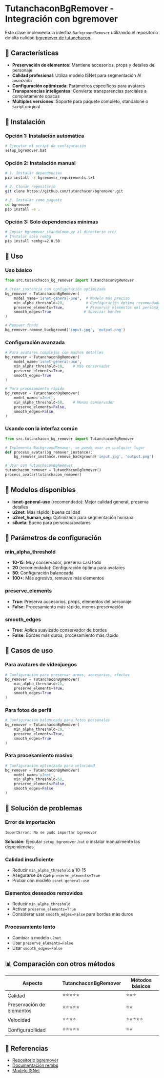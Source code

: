 # TutanchaconBgRemover - Integración con bgremover

Esta clase implementa la interfaz `BackgroundRemover` utilizando el repositorio de alta calidad [bgremover de tutanchacon](https://github.com/tutanchacon/bgremover).

## 🎯 Características

- **Preservación de elementos**: Mantiene accesorios, props y detalles del personaje
- **Calidad profesional**: Utiliza modelo ISNet para segmentación AI avanzada
- **Configuración optimizada**: Parámetros específicos para avatares
- **Transparencias inteligentes**: Convierte transparencias parciales a completamente opacas
- **Múltiples versiones**: Soporte para paquete completo, standalone o script original

## 🚀 Instalación

### Opción 1: Instalación automática
```bash
# Ejecutar el script de configuración
setup_bgremover.bat
```

### Opción 2: Instalación manual
```bash
# 1. Instalar dependencias
pip install -r bgremover_requirements.txt

# 2. Clonar repositorio
git clone https://github.com/tutanchacon/bgremover.git

# 3. Instalar como paquete
cd bgremover
pip install -e .
```

### Opción 3: Solo dependencias mínimas
```bash
# Copiar bgremover_standalone.py al directorio src/
# Instalar solo rembg
pip install rembg>=2.0.50
```

## 📖 Uso

### Uso básico
```python
from src.tutanchacon_bg_remover import TutanchaconBgRemover

# Crear instancia con configuración optimizada
bg_remover = TutanchaconBgRemover(
    model_name='isnet-general-use',  # Modelo más preciso
    min_alpha_threshold=20,          # Configuración óptima recomendada
    preserve_elements=True,          # Preservar elementos del personaje
    smooth_edges=True               # Suavizar bordes
)

# Remover fondo
bg_remover.remove_background('input.jpg', 'output.png')
```

### Configuración avanzada
```python
# Para avatares complejos con muchos detalles
bg_remover = TutanchaconBgRemover(
    model_name='isnet-general-use',
    min_alpha_threshold=10,    # Más conservador
    preserve_elements=True,
    smooth_edges=True
)

# Para procesamiento rápido
bg_remover = TutanchaconBgRemover(
    model_name='u2net',
    min_alpha_threshold=50,    # Menos conservador
    preserve_elements=False,
    smooth_edges=False
)
```

### Usando con la interfaz común
```python
from src.tutanchacon_bg_remover import TutanchaconBgRemover

# Implementa BackgroundRemover, se puede usar en cualquier lugar
def process_avatar(bg_remover_instance):
    bg_remover_instance.remove_background('input.jpg', 'output.png')

# Usar con TutanchaconBgRemover
tutanchacon_remover = TutanchaconBgRemover()
process_avatar(tutanchacon_remover)
```

## 🎨 Modelos disponibles

- **isnet-general-use** (recomendado): Mejor calidad general, preserva detalles
- **u2net**: Más rápido, buena calidad
- **u2net_human_seg**: Optimizado para segmentación humana
- **silueta**: Bueno para personas/avatares

## 🔧 Parámetros de configuración

### min_alpha_threshold
- **10-15**: Muy conservador, preserva casi todo
- **20** (recomendado): Configuración óptima para avatares
- **50**: Configuración balanceada
- **100+**: Más agresivo, remueve más elementos

### preserve_elements
- **True**: Preserva accesorios, props, elementos del personaje
- **False**: Procesamiento más rápido, menos preservación

### smooth_edges
- **True**: Aplica suavizado conservador de bordes
- **False**: Bordes más duros, procesamiento más rápido

## 🎯 Casos de uso

### Para avatares de videojuegos
```python
# Configuración para preservar armas, accesorios, efectos
bg_remover = TutanchaconBgRemover(
    min_alpha_threshold=15,
    preserve_elements=True,
    smooth_edges=True
)
```

### Para fotos de perfil
```python
# Configuración balanceada para fotos personales
bg_remover = TutanchaconBgRemover(
    min_alpha_threshold=20,
    preserve_elements=True,
    smooth_edges=True
)
```

### Para procesamiento masivo
```python
# Configuración optimizada para velocidad
bg_remover = TutanchaconBgRemover(
    model_name='u2net',
    min_alpha_threshold=50,
    preserve_elements=False,
    smooth_edges=False
)
```

## 🚨 Solución de problemas

### Error de importación
```
ImportError: No se pudo importar bgremover
```
**Solución**: Ejecutar `setup_bgremover.bat` o instalar manualmente las dependencias.

### Calidad insuficiente
- Reducir `min_alpha_threshold` a 10-15
- Asegurarse de que `preserve_elements=True`
- Probar con modelo `isnet-general-use`

### Elementos deseados removidos
- Reducir `min_alpha_threshold`
- Activar `preserve_elements=True`
- Considerar usar `smooth_edges=False` para bordes más duros

### Procesamiento lento
- Cambiar a modelo `u2net`
- Usar `preserve_elements=False`
- Usar `smooth_edges=False`

## 📊 Comparación con otros métodos

| Aspecto | TutanchaconBgRemover | Métodos básicos |
|---------|---------------------|-----------------|
| Calidad | ⭐⭐⭐⭐⭐ | ⭐⭐⭐ |
| Preservación de elementos | ⭐⭐⭐⭐⭐ | ⭐⭐ |
| Velocidad | ⭐⭐⭐⭐ | ⭐⭐⭐⭐⭐ |
| Configurabilidad | ⭐⭐⭐⭐⭐ | ⭐⭐ |

## 🔗 Referencias

- [Repositorio bgremover](https://github.com/tutanchacon/bgremover)
- [Documentación rembg](https://github.com/danielgatis/rembg)
- [Modelo ISNet](https://github.com/xuebinqin/DIS)
